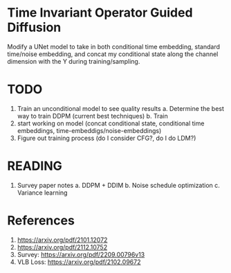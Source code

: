 # Time Invariant Operator Guided Diffusion

Modify a UNet model to take in both conditional time embedding, standard time/noise embedding, and concat my conditional state along the channel dimension with the Y during training/sampling.

# TODO
1. Train an unconditional model to see quality results
    a. Determine the best way to train DDPM (current best techniques)
    b. Train
2. start working on model (concat conditional state, conditional time embeddings, time-embeddigs/noise-embeddings)
3. Figure out training process (do I consider CFG?, do I do LDM?)

# READING
1. Survey paper notes
    a. DDPM + DDIM
    b. Noise schedule optimization
    c. Variance learning

# References
1. https://arxiv.org/pdf/2101.12072
2. https://arxiv.org/pdf/2112.10752
3. Survey: https://arxiv.org/pdf/2209.00796v13
4. VLB Loss: https://arxiv.org/pdf/2102.09672
